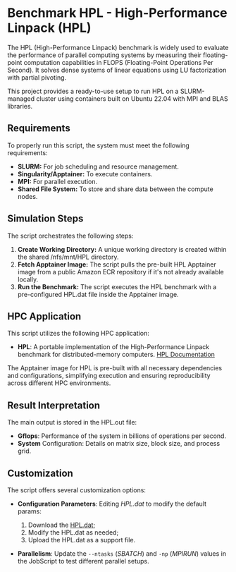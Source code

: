 # Benchmark HPL - High-Performance Linpack (HPL)

The HPL (High-Performance Linpack) benchmark is widely used to evaluate the performance of parallel computing systems by measuring their floating-point computation capabilities in FLOPS (Floating-Point Operations Per Second). It solves dense systems of linear equations using LU factorization with partial pivoting.

This project provides a ready-to-use setup to run HPL on a SLURM-managed cluster using containers built on Ubuntu 22.04 with MPI and BLAS libraries.

## Requirements

To properly run this script, the system must meet the following requirements:

- **SLURM:** For job scheduling and resource management.
- **Singularity/Apptainer:** To execute containers.
- **MPI:** For parallel execution.
- **Shared File System:** To store and share data between the compute nodes.

## Simulation Steps

The script orchestrates the following steps:

1. **Create Working Directory:** A unique working directory is created within the shared /nfs/mnt/HPL directory.
2. **Fetch Apptainer Image:** The script pulls the pre-built HPL Apptainer image from a public Amazon ECR repository if it's not already available locally.
3. **Run the Benchmark:** The script executes the HPL benchmark with a pre-configured HPL.dat file inside the Apptainer image.

## HPC Application

This script utilizes the following HPC application:

- **HPL**: A portable implementation of the High-Performance Linpack benchmark for distributed-memory computers. [HPL Documentation](https://www.netlib.org/benchmark/hpl/)

The Apptainer image for HPL is pre-built with all necessary dependencies and configurations, simplifying execution and ensuring reproducibility across different HPC environments.

## Result Interpretation

The main output is stored in the HPL.out file:

- **Gflops**: Performance of the system in billions of operations per second.
- **System** Configuration: Details on matrix size, block size, and process grid.

## Customization

The script offers several customization options:

- **Configuration Parameters**: Editing _HPL.dat_ to modify the default params:

  1. Download the [HPL.dat](https://vantage-public-assets.s3.us-west-2.amazonaws.com/catalog/HPL.dat);
  2. Modify the HPL.dat as needed;
  3. Upload the HPL.dat as a support file.

- **Parallelism**: Update the `--ntasks` (_SBATCH_) and `-np` (_MPIRUN_) values in the JobScript to test different parallel setups.
